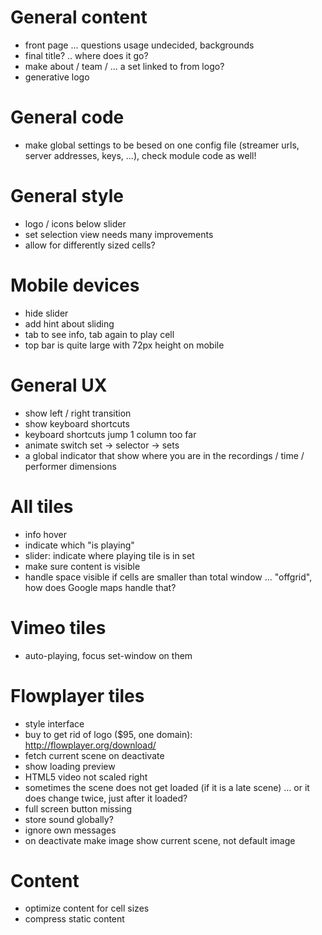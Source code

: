 General content
==========================
- front page ... questions usage undecided, backgrounds
- final title? .. where does it go?
- make about / team / ... a set linked to from logo?
- generative logo


General code
==========================
- make global settings to be besed on one config file (streamer urls, server addresses, keys, ...), check module code as well!


General style
==========================
- logo / icons below slider
- set selection view needs many improvements
- allow for differently sized cells?


Mobile devices
==========================
- hide slider
- add hint about sliding
- tab to see info, tab again to play cell
- top bar is quite large with 72px height on mobile


General UX
==========================
- show left / right transition
- show keyboard shortcuts
- keyboard shortcuts jump 1 column too far
- animate switch set -> selector -> sets
- a global indicator that show where you are in the recordings / time / performer dimensions


All tiles
==========================
- info hover
- indicate which "is playing"
- slider: indicate where playing tile is in set
- make sure content is visible
- handle space visible if cells are smaller than total window ... "offgrid", how does Google maps handle that?


Vimeo tiles
==========================
- auto-playing, focus set-window on them


Flowplayer tiles
==========================
- style interface
- buy to get rid of logo ($95, one domain): http://flowplayer.org/download/
- fetch current scene on deactivate
- show loading preview
- HTML5 video not scaled right
- sometimes the scene does not get loaded (if it is a late scene) ... or it does change twice, just after it loaded?
- full screen button missing
- store sound globally?
- ignore own messages
- on deactivate make image show current scene, not default image

Content
==========================
- optimize content for cell sizes
- compress static content
